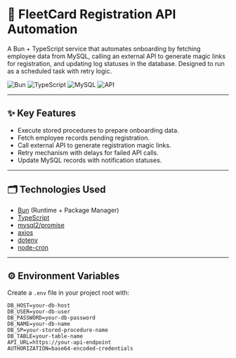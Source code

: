 # 🚀 FleetCard Registration API Automation

A Bun + TypeScript service that automates onboarding by fetching employee data from MySQL, calling an external API to generate magic links for registration, and updating log statuses in the database. Designed to run as a scheduled task with retry logic.

![Bun](https://img.shields.io/badge/Runtime-Bun-yellow?logo=bun)
![TypeScript](https://img.shields.io/badge/Language-TypeScript-blue?logo=typescript)
![MySQL](https://img.shields.io/badge/Database-MySQL-blue?logo=mysql)
![API](https://img.shields.io/badge/API-Integration-orange)

---

## ✨ Key Features

- Execute stored procedures to prepare onboarding data.
- Fetch employee records pending registration.
- Call external API to generate registration magic links.
- Retry mechanism with delays for failed API calls.
- Update MySQL records with notification statuses.

---

## 🗂 Technologies Used

- [Bun](https://bun.sh/) (Runtime + Package Manager)
- [TypeScript](https://www.typescriptlang.org/)
- [mysql2/promise](https://www.npmjs.com/package/mysql2)
- [axios](https://www.npmjs.com/package/axios)
- [dotenv](https://www.npmjs.com/package/dotenv)
- [node-cron](https://www.npmjs.com/package/node-cron)

---

## ⚙️ Environment Variables

Create a `.env` file in your project root with:
```env
DB_HOST=your-db-host
DB_USER=your-db-user
DB_PASSWORD=your-db-password
DB_NAME=your-db-name
DB_SP=your-stored-procedure-name
DB_TABLE=your-table-name
API_URL=https://your-api-endpoint
AUTHORIZATION=base64-encoded-credentials
